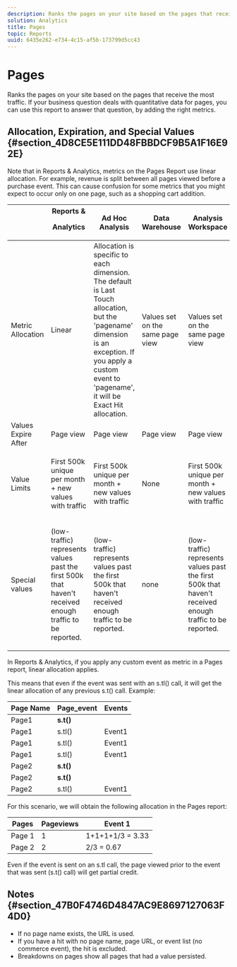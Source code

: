 ```yaml
---
description: Ranks the pages on your site based on the pages that receive the most traffic. If your business question deals with quantitative data for pages, you can use this report to answer that question, by adding the right metrics.
solution: Analytics
title: Pages
topic: Reports
uuid: 6435e262-e734-4c15-af5b-173799d5cc43
---
```


# Pages

Ranks the pages on your site based on the pages that receive the most traffic. If your business question deals with quantitative data for pages, you can use this report to answer that question, by adding the right metrics.

## Allocation, Expiration, and Special Values {#section_4D8CE5E111DD48FBBDCF9B5A1F16E92E}

Note that in Reports & Analytics, metrics on the Pages Report use linear allocation. For example, revenue is split between all pages viewed before a purchase event. This can cause confusion for some metrics that you might expect to occur only on one page, such as a shopping cart addition.

<table id="table_EC7423532C7E44DE97B7FC0321585A2B"> 
 <thead> 
  <tr> 
   <th colname="col1" class="entry"> </th> 
   <th colname="col2" class="entry">Reports &amp; <p>Analytics </p> </th> 
   <th colname="col3" class="entry"> Ad Hoc Analysis </th> 
   <th colname="col4" class="entry"> Data Warehouse </th> 
   <th colname="col5" class="entry"> Analysis Workspace </th> 
  </tr>
 </thead>
 <tbody> 
  <tr> 
   <td colname="col1"> Metric Allocation </td> 
   <td colname="col2"> Linear </td> 
   <td colname="col3"> Allocation is specific to each dimension. The default is Last Touch allocation, but the 'pagename' dimension is an exception. If you apply a custom event to 'pagename', it will be Exact Hit allocation. </td> 
   <td colname="col4"> <p>Values set on the same page view </p> </td> 
   <td colname="col5"> <p>Values set on the same page view </p> </td> 
  </tr> 
  <tr> 
   <td colname="col1"> Values Expire After </td> 
   <td colname="col2"> Page view </td> 
   <td colname="col3"> Page view </td> 
   <td colname="col4"> Page view </td> 
   <td colname="col5"> Page view </td> 
  </tr> 
  <tr> 
   <td colname="col1"> Value Limits </td> 
   <td colname="col2"> <p>First 500k unique per month + new values with traffic </p> </td> 
   <td colname="col3"> <p>First 500k unique per month + new values with traffic </p> </td> 
   <td colname="col4"> None </td> 
   <td colname="col5"> <p>First 500k unique per month + new values with traffic </p> </td> 
  </tr> 
  <tr> 
   <td colname="col1"> Special values </td> 
   <td colname="col2"> <p>(low-traffic) represents values past the first 500k that haven't received enough traffic to be reported. </p> </td> 
   <td colname="col3"> <p>(low-traffic) represents values past the first 500k that haven't received enough traffic to be reported. </p> </td> 
   <td colname="col4"> none </td> 
   <td colname="col5"> <p>(low-traffic) represents values past the first 500k that haven't received enough traffic to be reported. </p> </td> 
  </tr> 
 </tbody> 
</table>

In Reports & Analytics, if you apply any custom event as metric in a Pages report, linear allocation applies.

This means that even if the event was sent with an s.tl() call, it will get the linear allocation of any previous s.t() call. Example:

|  Page Name  | Page_event  | Events  |
|---|---|---|
|  Page1  |**s.t()** |  |
|  Page1  | s.tl()  | Event1  |
|  Page1  | s.tl()  | Event1  |
|  Page1  | s.tl()  | Event1  |
|  Page2  |**s.t()** |  |
|  Page2  |**s.t()** |  |
|  Page2  | s.tl()  | Event1  |

For this scenario, we will obtain the following allocation in the Pages report:

|  Pages  | Pageviews  | Event 1  |
|---|---|---|
|  Page 1  | 1  | 1+1+1+1/3 = 3.33  |
|  Page 2  | 2  | 2/3 = 0.67  |

Even if the event is sent on an s.tl call, the page viewed prior to the event that was sent (s.t() call) will get partial credit.

## Notes {#section_47B0F4746D4847AC9E8697127063F4D0}

* If no page name exists, the URL is used.
* If you have a hit with no page name, page URL, or event list (no commerce event), the hit is excluded.
* Breakdowns on pages show all pages that had a value persisted.

